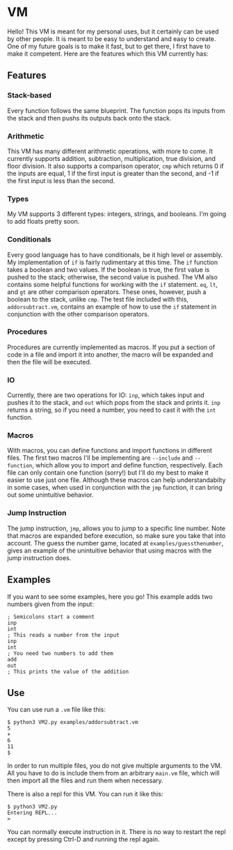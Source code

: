 # VM

Hello! This VM is meant for my personal uses, but it certainly can be used by other people. It is meant to be easy to understand and easy to create. One of my future goals is to make it fast, but to get there, I first have to make it competent. Here are the features which this VM currently has:

## Features
### Stack-based
Every function follows the same blueprint. The function pops its inputs from the stack and then pushs its outputs back onto the stack.

### Arithmetic
This VM has many different arithmetic operations, with more to come. It currently supports addition, subtraction, multiplication, true division, and floor division. It also supports a comparison operator, `cmp` which returns 0 if the inputs are equal, 1 if the first input is greater than the second, and -1 if the first input is less than the second.

### Types
My VM supports 3 different types: integers, strings, and booleans. I'm going to add floats pretty soon.

### Conditionals
Every good language has to have conditionals, be it high level or assembly. My implementation of `if` is fairly rudimentary at this time. The `if` function takes a boolean and two values. If the boolean is true, the first value is pushed to the stack; otherwise, the second value is pushed. The VM also contains some helpful functions for working with the `if` statement. `eq`, `lt`, and `gt` are other comparison operators. These ones, however, push a boolean to the stack, unlike `cmp`. The test file included with this, `addorsubtract.vm`, contains an example of how to use the `if` statement in conjunction with the other comparison operators.

### Procedures
Procedures are currently implemented as macros. If you put a section of code in a file and import it into another, the macro will be expanded and then the file will be executed.

### IO
Currently, there are two operations for IO: `inp`, which takes input and pushes it to the stack, and `out` which pops from the stack and prints it. `inp` returns a string, so if you need a number, you need to cast it with the `int` function.

### Macros
With macros, you can define functions and import functions in different files. The first two macros I'll be implementing are `--include` and `--function`, which allow you to import and define function, respectively. Each file can only contain one function (sorry!) but I'll do my best to make it easier to use just one file. Although these macros can help understandabilty in some cases, when used in conjunction with the `jmp` function, it can bring out some unintuitive behavior.

### Jump Instruction
The jump instruction, `jmp`, allows you to jump to a specific line number. Note that macros are expanded before execution, so make sure you take that into account. The guess the number game, located at `examples/guessthenumber`, gives an example of the unintuitive behavior that using macros with the jump instruction does.

## Examples
If you want to see some examples, here you go! This example adds two numbers given from the input:
```
; Semicolons start a comment
inp
int
; This reads a number from the input
inp
int
; You need two numbers to add them
add
out
; This prints the value of the addition
```

## Use
You can use run a `.vm` file like this:
```
$ python3 VM2.py examples/addorsubtract.vm
5
+
6
11
$
```
In order to run multiple files, you do not give multiple arguments to the VM. All you have to do is include them from an arbitrary `main.vm` file, which will then import all the files and run them when necessary.

There is also a repl for this VM. You can run it like this:
```
$ python3 VM2.py
Entering REPL...
>
```
You can normally execute instruction in it. There is no way to restart the repl except by pressing Ctrl-D and running the repl again. 
